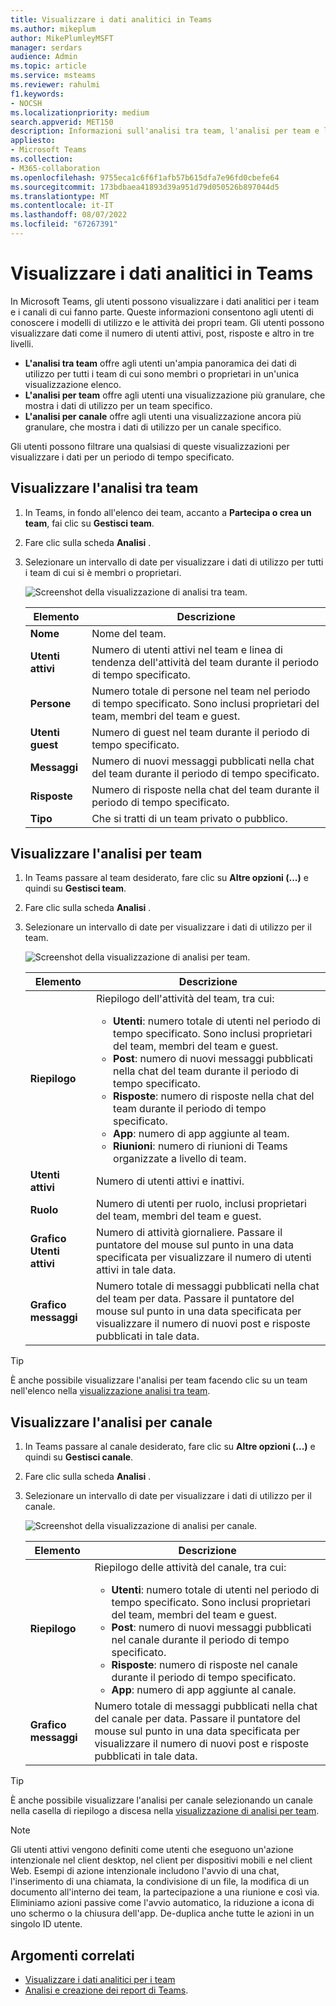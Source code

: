 ```yaml
---
title: Visualizzare i dati analitici in Teams
ms.author: mikeplum
author: MikePlumleyMSFT
manager: serdars
audience: Admin
ms.topic: article
ms.service: msteams
ms.reviewer: rahulmi
f1.keywords:
- NOCSH
ms.localizationpriority: medium
search.appverid: MET150
description: Informazioni sull'analisi tra team, l'analisi per team e l'analisi per canale in Teams, che consentono agli utenti di visualizzare i dati di utilizzo per i team o i canali di cui fanno parte.
appliesto:
- Microsoft Teams
ms.collection:
- M365-collaboration
ms.openlocfilehash: 9755eca1c6f6f1afb57b615dfa7e96fd0cbefe64
ms.sourcegitcommit: 173bdbaea41893d39a951d79d050526b897044d5
ms.translationtype: MT
ms.contentlocale: it-IT
ms.lasthandoff: 08/07/2022
ms.locfileid: "67267391"
---
```

# <a name="view-analytics-in-teams"></a>Visualizzare i dati analitici in Teams

In Microsoft Teams, gli utenti possono visualizzare i dati analitici per i team e i canali di cui fanno parte. Queste informazioni consentono agli utenti di conoscere i modelli di utilizzo e le attività dei propri team. Gli utenti possono visualizzare dati come il numero di utenti attivi, post, risposte e altro in tre livelli.

- **L'analisi tra team** offre agli utenti un'ampia panoramica dei dati di utilizzo per tutti i team di cui sono membri o proprietari in un'unica visualizzazione elenco.
- **L'analisi per team** offre agli utenti una visualizzazione più granulare, che mostra i dati di utilizzo per un team specifico.
- **L'analisi per canale** offre agli utenti una visualizzazione ancora più granulare, che mostra i dati di utilizzo per un canale specifico.

Gli utenti possono filtrare una qualsiasi di queste visualizzazioni per visualizzare i dati per un periodo di tempo specificato.

## <a name="view-cross-team-analytics"></a>Visualizzare l'analisi tra team

1. In Teams, in fondo all'elenco dei team, accanto a **Partecipa o crea un team**, fai clic su **Gestisci team**.
2. Fare clic sulla scheda **Analisi** .
3. Selezionare un intervallo di date per visualizzare i dati di utilizzo per tutti i team di cui si è membri o proprietari.

    ![Screenshot della visualizzazione di analisi tra team.](../media/view-analytics-cross-team.png)

    |Elemento |Descrizione  |
    |--------|-------------|
    |**Nome**   |Nome del team. |
    |**Utenti attivi**   |Numero di utenti attivi nel team e linea di tendenza dell'attività del team durante il periodo di tempo specificato.
    |**Persone**   |Numero totale di persone nel team nel periodo di tempo specificato. Sono inclusi proprietari del team, membri del team e guest.|
    |**Utenti guest**   |Numero di guest nel team durante il periodo di tempo specificato. |
    |**Messaggi**   |Numero di nuovi messaggi pubblicati nella chat del team durante il periodo di tempo specificato. |
    |**Risposte**   |Numero di risposte nella chat del team durante il periodo di tempo specificato. |
    |**Tipo**   |Che si tratti di un team privato o pubblico.|

## <a name="view-per-team-analytics"></a>Visualizzare l'analisi per team

1. In Teams passare al team desiderato, fare clic su **Altre opzioni (...)** e quindi su **Gestisci team**.
2. Fare clic sulla scheda **Analisi** .
4. Selezionare un intervallo di date per visualizzare i dati di utilizzo per il team.  

    ![Screenshot della visualizzazione di analisi per team.](../media/view-analytics-per-team.png)

    |Elemento |Descrizione  |
    |--------|-------------|
    |**Riepilogo**   |Riepilogo dell'attività del team, tra cui:<ul><li>**Utenti**: numero totale di utenti nel periodo di tempo specificato. Sono inclusi proprietari del team, membri del team e guest.</li> <li>**Post**: numero di nuovi messaggi pubblicati nella chat del team durante il periodo di tempo specificato.</li><li>**Risposte**: numero di risposte nella chat del team durante il periodo di tempo specificato.</li> <li>**App**: numero di app aggiunte al team.</li><li>**Riunioni**: numero di riunioni di Teams organizzate a livello di team.</li> </ul> |
    |**Utenti attivi**   |Numero di utenti attivi e inattivi.|
    |**Ruolo**   |Numero di utenti per ruolo, inclusi proprietari del team, membri del team e guest.|
    |**Grafico Utenti attivi**  |Numero di attività giornaliere. Passare il puntatore del mouse sul punto in una data specificata per visualizzare il numero di utenti attivi in tale data.|
    |**Grafico messaggi**  |Numero totale di messaggi pubblicati nella chat del team per data. Passare il puntatore del mouse sul punto in una data specificata per visualizzare il numero di nuovi post e risposte pubblicati in tale data.|

> [!TIP]
> È anche possibile visualizzare l'analisi per team facendo clic su un team nell'elenco nella [visualizzazione analisi tra team](#view-cross-team-analytics).

## <a name="view-per-channel-analytics"></a>Visualizzare l'analisi per canale

1. In Teams passare al canale desiderato, fare clic su **Altre opzioni (...)** e quindi su **Gestisci canale**.
2. Fare clic sulla scheda **Analisi** .
3. Selezionare un intervallo di date per visualizzare i dati di utilizzo per il canale.  

    ![Screenshot della visualizzazione di analisi per canale.](../media/view-analytics-per-channel.png)

    |Elemento |Descrizione  |
    |--------|-------------|
    |**Riepilogo**   |Riepilogo delle attività del canale, tra cui:<ul><li>**Utenti**: numero totale di utenti nel periodo di tempo specificato. Sono inclusi proprietari del team, membri del team e guest.</li> <li>**Post**: numero di nuovi messaggi pubblicati nel canale durante il periodo di tempo specificato.</li><li>**Risposte**: numero di risposte nel canale durante il periodo di tempo specificato.</li> <li>**App**: numero di app aggiunte al canale.</li> </ul> |
    |**Grafico messaggi**  |Numero totale di messaggi pubblicati nella chat del canale per data. Passare il puntatore del mouse sul punto in una data specificata per visualizzare il numero di nuovi post e risposte pubblicati in tale data.|

> [!TIP]
> È anche possibile visualizzare l'analisi per canale selezionando un canale nella casella di riepilogo a discesa nella [visualizzazione di analisi per team](#view-per-team-analytics).
    
> [!NOTE]
> Gli utenti attivi vengono definiti come utenti che eseguono un'azione intenzionale nel client desktop, nel client per dispositivi mobili e nel client Web. Esempi di azione intenzionale includono l'avvio di una chat, l'inserimento di una chiamata, la condivisione di un file, la modifica di un documento all'interno dei team, la partecipazione a una riunione e così via. Eliminiamo azioni passive come l'avvio automatico, la riduzione a icona di uno schermo o la chiusura dell'app. De-duplica anche tutte le azioni in un singolo ID utente.

## <a name="related-topics"></a>Argomenti correlati

- [Visualizzare i dati analitici per i team](https://support.office.com/article/view-analytics-for-your-teams-5b8ad4b1-af34-4217-aff4-cd11a820b56b)
- [Analisi e creazione dei report di Teams](teams-reporting-reference.md).